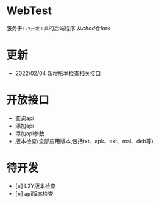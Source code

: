 # WebTest
服务于`L2Y开发工具`的后端程序,从*chad*仓fork

# 更新
- 2022/02/04 新增版本检查相关接口

# 开放接口
- 查询api
- 添加api
- 添加api参数
- 版本检查(全部应用版本,包括txt、apk、ext、msi、deb等)

# 待开发
- [×] L2Y版本检查
- [×] api版本检查

